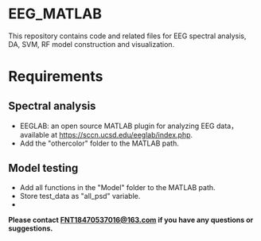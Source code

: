 # EEG_MATLAB
This repository contains code and related files for EEG spectral analysis, DA, SVM, RF model construction and visualization.
# Requirements
## Spectral analysis
* EEGLAB: an open source MATLAB plugin for analyzing EEG data，available at https://sccn.ucsd.edu/eeglab/index.php.
* Add the "othercolor" folder to the MATLAB path.
## Model testing
* Add all functions in the "Model" folder to the MATLAB path.
* Store test_data as "all_psd" variable.
* 
**Please contact FNT18470537016@163.com if you have any questions or suggestions.**
